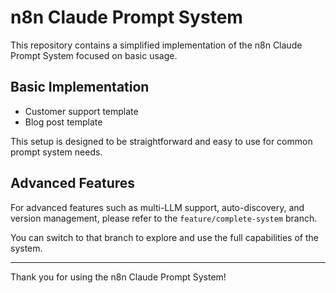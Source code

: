 # n8n Claude Prompt System

This repository contains a simplified implementation of the n8n Claude Prompt System focused on basic usage.

## Basic Implementation

- Customer support template
- Blog post template

This setup is designed to be straightforward and easy to use for common prompt system needs.

## Advanced Features

For advanced features such as multi-LLM support, auto-discovery, and version management, please refer to the `feature/complete-system` branch.

You can switch to that branch to explore and use the full capabilities of the system.

---

Thank you for using the n8n Claude Prompt System!